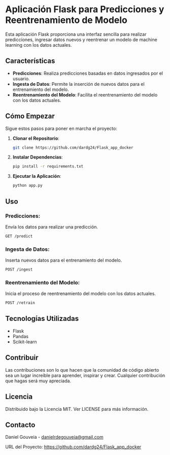 
# Aplicación Flask para Predicciones y Reentrenamiento de Modelo

Esta aplicación Flask proporciona una interfaz sencilla para realizar predicciones, ingresar datos nuevos y reentrenar un modelo de machine learning con los datos actuales.

## Características

- **Predicciones**: Realiza predicciones basadas en datos ingresados por el usuario.
- **Ingesta de Datos**: Permite la inserción de nuevos datos para el entrenamiento del modelo.
- **Reentrenamiento del Modelo**: Facilita el reentrenamiento del modelo con los datos actuales.

## Cómo Empezar

Sigue estos pasos para poner en marcha el proyecto:

1. **Clonar el Repositorio**:
   ```bash
   git clone https://github.com/dardg24/Flask_app_docker
   ```
2. **Instalar Dependencias**:
   ```bash
   pip install -r requirements.txt
   ```
3. **Ejecutar la Aplicación**:
   ```bash
   python app.py
   ```

## Uso

### Predicciones:

Envía los datos para realizar una predicción.
```bash
GET /predict
```

### Ingesta de Datos:

Inserta nuevos datos para el entrenamiento del modelo.
```bash
POST /ingest
```

### Reentrenamiento del Modelo:

Inicia el proceso de reentrenamiento del modelo con los datos actuales.
```bash
POST /retrain
```

## Tecnologías Utilizadas

- Flask
- Pandas
- Scikit-learn

## Contribuir

Las contribuciones son lo que hacen que la comunidad de código abierto sea un lugar increíble para aprender, inspirar y crear. Cualquier contribución que hagas será muy apreciada.

## Licencia

Distribuido bajo la Licencia MIT. Ver LICENSE para más información.

## Contacto

Daniel Gouveia - danielrdegouveia@gmail.com

URL del Proyecto: https://github.com/dardg24/Flask_app_docker
